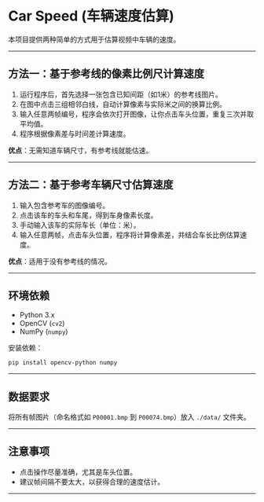 # Car Speed (车辆速度估算)

本项目提供两种简单的方式用于估算视频中车辆的速度。

---

## 方法一：基于参考线的像素比例尺计算速度

1. 运行程序后，首先选择一张包含已知间距（如1米）的参考线图片。
2. 在图中点击三组相邻白线，自动计算像素与实际米之间的换算比例。
3. 输入任意两帧编号，程序会依次打开图像，让你点击车头位置，重复三次并取平均值。
4. 程序根据像素差与时间差计算速度。

**优点**：无需知道车辆尺寸，有参考线就能估速。

---

## 方法二：基于参考车辆尺寸估算速度

1. 输入包含参考车的图像编号。
2. 点击该车的车头和车尾，得到车身像素长度。
3. 手动输入该车的实际车长（单位：米）。
4. 输入任意两帧，点击车头位置，程序将计算像素差，并结合车长比例估算速度。

**优点**：适用于没有参考线的情况。

---

## 环境依赖
- Python 3.x
- OpenCV (`cv2`)
- NumPy (`numpy`)

安装依赖：
```bash
pip install opencv-python numpy
```

---

## 数据要求
将所有帧图片（命名格式如 `P00001.bmp` 到 `P00074.bmp`）放入 `./data/` 文件夹。

---

## 注意事项
- 点击操作尽量准确，尤其是车头位置。
- 建议帧间隔不要太大，以获得合理的速度估计。

---